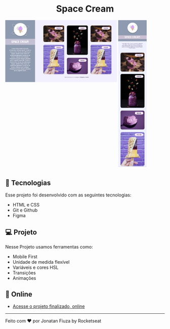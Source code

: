 <h1 align="center">Space Cream</h1>

<p>
  <img alt="Space Cream" src=".github/preview-desktop.png" width="70%" style="vertical-align: top;">
  <img alt="Space Cream" src=".github/preview.png" width="18%">
</p>

## 🚀 Tecnologias

Esse projeto foi desenvolvido com as seguintes tecnologias:
- HTML e CSS
- Git e Github
- Figma

## 💻 Projeto
Nesse Projeto usamos ferramentas como:

- Mobile First
- Unidade de medida flexível
- Variáveis e cores HSL
- Transições
- Animações 

## 🔗 Online
- [Acesse o projeto finalizado, online](https://jonatanfiuza.github.io/spacecream)
---
Feito com ♥ por Jonatan Fiuza by Rocketseat 